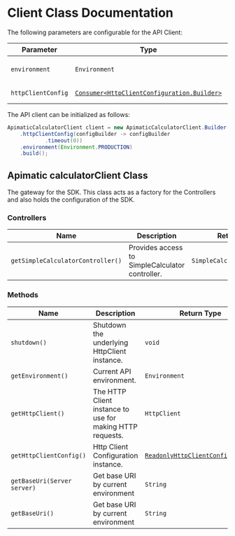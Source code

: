 
# Client Class Documentation

The following parameters are configurable for the API Client:

| Parameter | Type | Description |
|  --- | --- | --- |
| `environment` | `Environment` | The API environment. <br> **Default: `Environment.PRODUCTION`** |
| `httpClientConfig` | [`Consumer<HttpClientConfiguration.Builder>`](http-client-configuration-builder.md) | Set up Http Client Configuration instance. |

The API client can be initialized as follows:

```java
ApimaticCalculatorClient client = new ApimaticCalculatorClient.Builder()
    .httpClientConfig(configBuilder -> configBuilder
            .timeout(0))
    .environment(Environment.PRODUCTION)
    .build();
```

## Apimatic calculatorClient Class

The gateway for the SDK. This class acts as a factory for the Controllers and also holds the configuration of the SDK.

### Controllers

| Name | Description | Return Type |
|  --- | --- | --- |
| `getSimpleCalculatorController()` | Provides access to SimpleCalculator controller. | `SimpleCalculatorController` |

### Methods

| Name | Description | Return Type |
|  --- | --- | --- |
| `shutdown()` | Shutdown the underlying HttpClient instance. | `void` |
| `getEnvironment()` | Current API environment. | `Environment` |
| `getHttpClient()` | The HTTP Client instance to use for making HTTP requests. | `HttpClient` |
| `getHttpClientConfig()` | Http Client Configuration instance. | [`ReadonlyHttpClientConfiguration`](http-client-configuration.md) |
| `getBaseUri(Server server)` | Get base URI by current environment | `String` |
| `getBaseUri()` | Get base URI by current environment | `String` |

